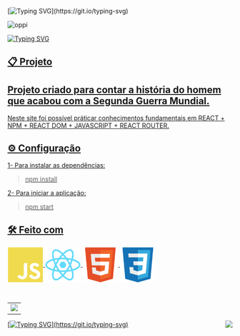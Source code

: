  [![Typing SVG](https://readme-typing-svg.herokuapp.com/?color=CDAD00&size=35&center=true&vCenter=true&width=1000&lines=Oppenheimer+-+Criador+Da+Bomba+Atômica+💣;)](https://git.io/typing-svg)
 
 ![oppi](https://github.com/Ronald-02/Oppenheimer/assets/112557309/d779fc43-3dc8-4819-b496-de2040c11876)

 <a href="https://oppenheimer-inky.vercel.app/">![Typing SVG](https://readme-typing-svg.herokuapp.com/?color=FFD700&size=35&center=true&vCenter=true&width=1000&lines=Confira+Aqui;)
 ## 📋 Projeto

## Projeto criado para contar a história do homem que acabou com a Segunda Guerra Mundial.

Neste site foi possível práticar conhecimentos fundamentais em REACT + NPM + REACT DOM + JAVASCRIPT + REACT ROUTER.

## ⚙ Configuração

1- Para instalar as dependências:

> npm install

2- Para iniciar a aplicação:

> npm start

## 🛠️ Feito com
<img align="center" height="80" width="80" src="https://raw.githubusercontent.com/devicons/devicon/master/icons/javascript/javascript-plain.svg"> <img align="center"  height="80" width="80" src="https://raw.githubusercontent.com/devicons/devicon/master/icons/react/react-original.svg"> <img align="center" height="80" width="80" src="https://raw.githubusercontent.com/devicons/devicon/master/icons/html5/html5-original.svg">
  <img align="center" alt="Ronald-CSS" height="80" width="80" src="https://raw.githubusercontent.com/devicons/devicon/master/icons/css3/css3-original.svg">

<br>

  <table>
  <tr>
    <td>
      <img src="https://github.com/ronald-02.png" width="300px" />
    </td>
  </tr>
</table>

<img align="right" height="200" src="https://github.com/Ronald-02/Oppenheimer/assets/112557309/b20b749d-3beb-4aa8-935d-f9cc80b909b1">

[![Typing SVG](https://readme-typing-svg.herokuapp.com/?color=CDAD00&size=35&center=true&vCenter=true&width=1000&lines=Feito+Por+Ronald+Da+Silva;)](https://git.io/typing-svg)
